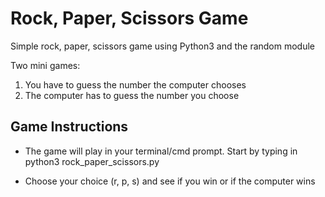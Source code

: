 # Rock, Paper, Scissors Game
Simple rock, paper, scissors game using Python3 and the random module

Two mini games:

1. You have to guess the number the computer chooses
2. The computer has to guess the number you choose

## Game Instructions
- The game will play in your terminal/cmd prompt. Start by typing in python3 rock_paper_scissors.py

- Choose your choice (r, p, s) and see if you win or if the computer wins

